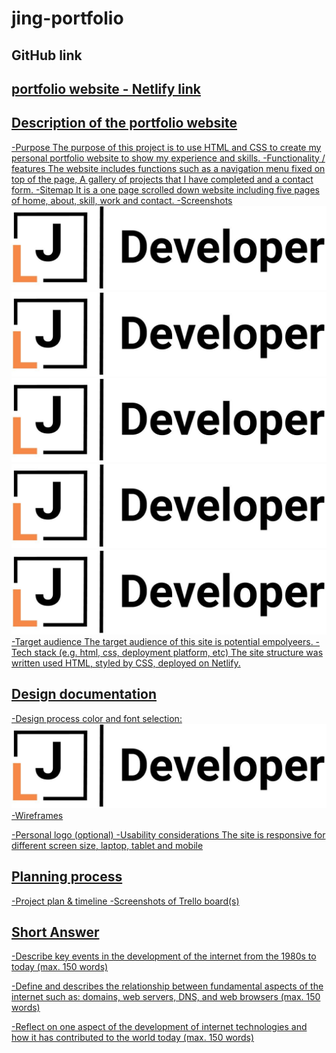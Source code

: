 # jing-portfolio

## GitHub link 
<a href = "https://github.com/jliclaire/jing-portfolio">

## portfolio website - Netlify link
<a href = "https://happy-chandrasekhar-3b32d9.netlify.com/">

## Description of the portfolio website
  -Purpose
    The purpose of this project is to use HTML and CSS to create my personal portfolio website to show my experience and skills.
  -Functionality / features
    The website includes functions such as a navigation menu fixed on top of the page, A gallery of projects that I have completed and a contact form.
  -Sitemap
    It is a one page scrolled down website including five pages of home, about, skill, work and contact.
  -Screenshots
    <img src="css/img/logo.JPG">
    <img src="css/img/logo.JPG">
    <img src="css/img/logo.JPG">
    <img src="css/img/logo.JPG">
    <img src="css/img/logo.JPG">
  -Target audience
    The target audience of this site is potential empolyeers.
  -Tech stack (e.g. html, css, deployment platform, etc)
    The site structure was written used HTML, styled by CSS, deployed on Netlify.

## Design documentation
-Design process
  color and font selection: 
  <img src="css/img/logo.JPG">
-Wireframes
  
-Personal logo (optional)
-Usability considerations
  The site is responsive for different screen size, laptop, tablet and mobile

## Planning process
-Project plan & timeline
-Screenshots of Trello board(s)

## Short Answer
-Describe key events in the development of the internet from the 1980s to today (max. 150 words)

-Define and describes the relationship between fundamental aspects of the internet such as: domains, web servers, DNS, and web browsers (max. 150 words)

-Reflect on one aspect of the development of internet technologies and how it has contributed to the world today (max. 150 words)